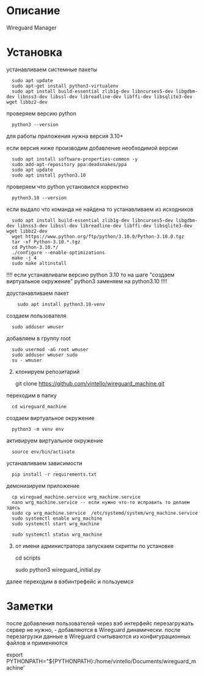 # Описание

Wireguard Manager

# Установка

устанавливаем системные пакеты

      sudo apt update
      sudo apt-get install python3-virtualenv
      sudo apt install build-essential zlib1g-dev libncurses5-dev libgdbm-dev libnss3-dev libssl-dev libreadline-dev libffi-dev libsqlite3-dev wget libbz2-dev

проверяем версию python
      
      python3 --version

для работы приложения нужна версия 3.10+

если версия ниже производим добавление необходимой версии

      sudo apt install software-properties-common -y
      sudo add-apt-repository ppa:deadsnakes/ppa
      sudo apt update
      sudo apt install python3.10
      

проверяем что python установился корректно

      python3.10 --version

если выдало что команда не найдена то устанавливаем из исходников

      sudo apt install build-essential zlib1g-dev libncurses5-dev libgdbm-dev libnss3-dev libssl-dev libreadline-dev libffi-dev libsqlite3-dev wget libbz2-dev
      wget https://www.python.org/ftp/python/3.10.0/Python-3.10.0.tgz
      tar -xf Python-3.10.*.tgz
      cd Python-3.10.*/
      ./configure --enable-optimizations
      make -j 4
      sudo make altinstall

!!!! если устанавливали версию python 3.10 то на шаге "создаем виртуальное окружение" python3 заменяем на python3.10 !!!!

доустанавливаем пакет

        sudo apt install python3.10-venv

создаем пользователя

      sudo adduser wmuser

добавляем в группу root

      sudo usermod -aG root wmuser
      sudo adduser wmuser sudo
      su - wmuser


2. клонируем репозитарий


      git clone https://github.com/vintello/wireguard_machine.git

переходим в папку 

      cd wireguard_machine

создаем виртуальное окружение

      python3 -m venv env

активируем виртуальное окружение 

      source env/bin/activate

устанавливаем зависимости 

      pip install -r requirements.txt

демонизируем приложение

      cp wireguad_machine.service wrg_machine.service
      nano wrg_machine.service -- если нужно что-то исправить то делаем здесь
      sudo cp wrg_machine.service  /etc/systemd/system/wrg_machine.service
      sudo systemctl enable wrg_machine
      sudo systemctl start wrg_machine

      sudo systemctl status wrg_machine

3. от имени администратора запускаем скрипты по установке 
      
      cd scripts

      sudo python3 wireguard_initial.py

далее переходим в вэбинтрефейс и пользуемся 


# Заметки
   после добавления пользователей через вэб интерфейс перезагружать сервер не нужно, - добавляются в Wireguard динамически.
   после перезагрузки данные в Wireguard считываются из конфигурационных файлов и применяются

   export PYTHONPATH="${PYTHONPATH}:/home/vintello/Documents/wireguard_machine'


   
      
